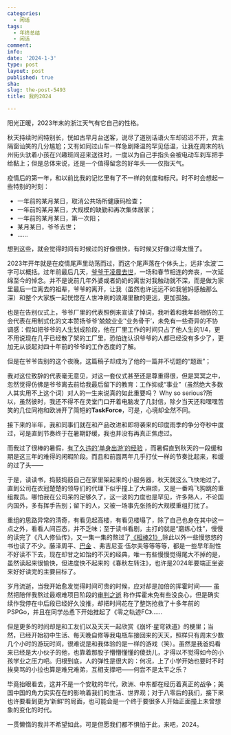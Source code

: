 ```yaml
---
categories:
  - 闲话
tags:
  - 年终总结
  - 闲话
comment: 
info: 
date: '2024-1-3'
type: post
layout: post
published: true
sha: 
slug: the-post-5493
title: 我的2024

---
```

阳光正暖，2023年末的浙江天气有它自己的性格。

秋天持续时间特别长，恍如古早月台送客，说尽了道别话语火车却迟迟不开，宾主隔窗讪笑的几分尴尬；又有如同过山车一样急剧降温的罕见低温，让我在周末的杭州街头驮着小孩在兴趣班间迎来送往时，一度以为自己手指头会被电动车刹车把手给黏上；但是总体来说，还是一个值得留念的好年头——仅指天气。

疫情后的第一年，和以前比我的记忆里有了不一样的刻度和标尺。时不时会想起一些特别的时刻：

- 一年前的某月某日，取消公共场所健康码检查；
- 一年前的某月某日，大规模的缺勤和再次集体居家；
- 一年前的某月某日，第一次阳；
- 某月某日，爷爷去世；
- ……

想到这些，就会觉得时间有时候过的好像很快，有时候又好像过得太慢了。

2023年开年就是在疫情尾声里动荡而过，而这个尾声落在个体头上，远非‘余波’二字可以概括。过年前最后几天，[爷爷于凌晨去世](https://shinemoon.github.io/the-post-8692)，一场和春节相连的奔丧，一次延绵至今的悼念。并不是说前几年外婆或者奶奶的离世对我触动就不深，而是做为家里最后一位离去的祖辈，爷爷的离开，让我（虽然也许远远不如我爸妈感触那么深）和整个大家族一起恍惚在人世冲刷的浪潮里散的更远，更加孤独。

也是在告别仪式上，爷爷厂里的代表照例来宣读了悼词，我听着和我年龄相仿的工会代表在用制式化的文本赞扬爷爷‘兢兢业业’‘业务骨干’，未免有一些奇异的不协调感：假如把爷爷的人生划成阶段，他在厂里工作的时间只占了他人生的1/4，更不用说现在几乎已经散了架的工厂里，恐怕连认识爷爷的人都已经没有多少了，更加无从谈起对四十年前的爷爷的工作态度的了解。

但是在爷爷告别的这个夜晚，这篇稿子却成为了他的一篇并不切题的“题跋”；

我对这位致辞的代表毫无意见，对这一套仪式甚至还是尊重得很，但是冥冥之中，忽然觉得仿佛是爷爷离去前给我最后留下的教育：工作抑或“事业”（虽然绝大多数人其实用不上这个词）对人的一生来说真的如此重要吗？ Why so serious?所以，虽然彼时，我还不得不在灵堂门口开着电脑发了几封信，除夕当天还和嘿嘿苦笑的几位同袍和欧洲开了简短的**TaskForce**，可是，心境却全然不同。

接下来的半年，我和同事们就在和产品改进和即将袭来的印度雨季的争分夺秒中度过，可是直到节奏终于在暑期舒缓，我也并没有再真正焦虑过。

而我过了很棒的暑假，[有了久违的‘单身出游’的经验](https://shinemoon.github.io/the-post-6229) ，而暑假直到秋天的一段缓和期是这三年的难得的闲暇阶段。而且和前面两年几乎打仗一样的节奏比起来，和缓的过了头——

于是，读读书，捣鼓捣鼓自己在家里架起来的小服务器，秋天就这么飞快地过了。直到公司在衣冠楚楚的领导们的代理下似乎撞上了大麻烦，又是一番鸡飞狗跳的重组裁员。哪怕我在公司呆的足够久了，这一波的力度也是罕见，许多熟人，不论国内国外，多有挥手告别；留下的人，又被一场事先张扬的大规模重组打扰了。

重组的思路异常的清奇，有看见起高楼，有看见楼塌了，除了自己也身在其中这一点之外，看看人间百态，并不乏味；至于读书看剧，主打的就是“磨练心性”，慢慢的读完了《凡人修仙传》，又一集一集的熬过了[《相棒21》](https://shinemoon.github.io/the-post-8354),除此以外一些慢悠悠的书也读了不少。藤泽周平、[巴金](https://shinemoon.github.io/the-post-4064) 、弗吉尼亚·伍尔夫等等等等，都是一些早年耐性不好读不下去，现在却甘之如饴的不灭的经典，唯一有些慢慢觉得尾大不掉的是，虽然读起来很愉快，但进度快不起来的《春秋左转注》，也许是2024年要端正坐姿来好好读完的主要目标了。

岁月流逝，当我开始愈发觉得时间可贵的时候，应对却是加倍的挥霍时间—— 虽然把陪伴我熬过最艰难项目阶段的[审判之逝](https://shinemoon.github.io/the-post-7171) 称作挥霍未免有些没良心，但是确实续作我停在中后段已经好久没推，却把时间花在了整饬抢救了十多年前的PSPGo，并且在同学怂恿下开始推起了《零之轨迹FC》……

但是更多的时间却是和工友们以及天天一起欣赏《崩坏·星穹铁道》的梗里；当然，已经开始初中生活、每天晚自修等我电瓶车接回来的天天，照样只有周末少数几个小时的游玩时间，很难说是和我体验的是一样的游戏（笑）。虽然是我爸妈看来已经是大小伙子的他，也靠着那股子懵懵懂懂的傻劲儿，才得以不觉得如今的小孩学业之压力吧。归根到底，人的弹性是很大的：何况，上了小学开始也要时不时挨臭骂的小拉也算是难兄难弟，互相支撑吧——何尝不是太平之乐？

毕竟抬眼看去，这并不是一个安耽的年代，欧洲、中东都在经历着真正的战争；美国中国的角力实实在在的影响着我们的生活、世界观；对于八零后的我们，接下来也许要看到更为‘新鲜’的局面，也可能会是一个终于要很多人开始正面撞上未曾想象的变化的时代。

一贯懒惰的我并不希望如此，可是但愿我们都不惧怕于此，来吧，2024。